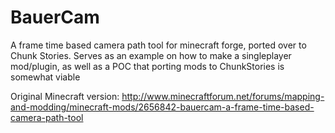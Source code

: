 # BauerCam
A frame time based camera path tool for minecraft forge, ported over to Chunk Stories.
Serves as an example on how to make a singleplayer mod/plugin, as well as a POC that porting mods to ChunkStories is somewhat viable

Original Minecraft version: http://www.minecraftforum.net/forums/mapping-and-modding/minecraft-mods/2656842-bauercam-a-frame-time-based-camera-path-tool
